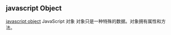 ## javascript Object 

[javascript object](https://www.runoob.com/js/js-objects.html)
JavaScript 对象
对象只是一种特殊的数据。对象拥有属性和方法。

